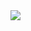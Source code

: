 
<img src="https://cdn.discordapp.com/attachments/701086382407549019/844515723517755402/Group_2.jpg" >
<!-- <h3>Im a flutter dev and i like to tinker with Ai and Ml:octocat:</h3> -->

